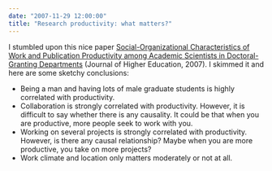 ```yaml
---
date: "2007-11-29 12:00:00"
title: "Research productivity: what matters?"
---
```




I stumbled upon this nice paper [Social-Organizational Characteristics of Work and Publication Productivity among Academic Scientists in Doctoral-Granting Departments](http://muse.jhu.edu/login?auth=0&amp;type=summary&amp;url=/journals/journal_of_higher_education/v078/78.5fox.pdf) (Journal of Higher Education, 2007). I skimmed it and here are some sketchy conclusions:

- Being a man and having lots of male graduate students is highly correlated with productivity.
- Collaboration is strongly correlated with productivity. However, it is difficult to say whether there is any causality. It could be that when you are productive, more people seek to work with you.
- Working on several projects is strongly correlated with productivity. However, is there any causal relationship? Maybe when you are more productive, you take on more projects?
- Work climate and location only matters moderately or not at all. 


